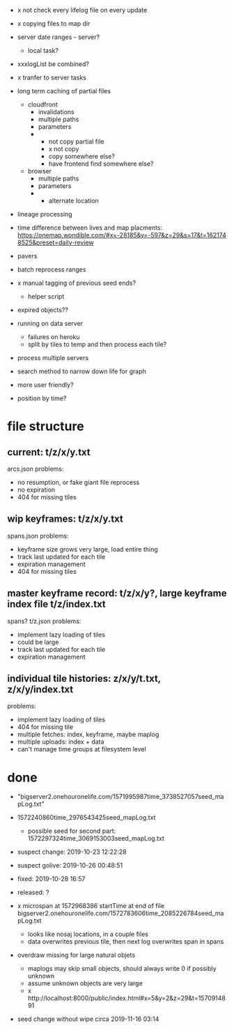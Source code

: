 - x not check every lifelog file on every update
- x copying files to map dir
- server date ranges - server?
  - local task?
- xxxlogList be combined?
- x tranfer to server tasks
- long term caching of partial files
  - cloudfront
    - invalidations
    - multiple paths
    - parameters
    - * not copy partial file
      - x not copy
      - copy somewhere else?
      - have frontend find somewhere else?
  - browser
    - multiple paths
    - parameters
    - * alternate location
- lineage processing


- time difference between lives and map placments: https://onemap.wondible.com/#x=-28185&y=-597&z=29&s=17&t=1621748525&preset=daily-review
- pavers
- batch reprocess ranges
- x manual tagging of previous seed ends?
  - helper script
- expired objects??
- running on data server
  - failures on heroku
  - split by tiles to temp and then process each tile?

- process multiple servers
- search method to narrow down life for graph
- more user friendly?
- position by time?


# file structure

## current: t/z/x/y.txt
arcs.json
problems:
  - no resumption, or fake giant file reprocess
  - no expiration
  - 404 for missing tiles

## wip keyframes: t/z/x/y.txt
spans.json
problems:
  - keyframe size grows very large, load entire thing
  - track last updated for each tile
  - expiration management
  - 404 for missing tiles

## master keyframe record: t/z/x/y?, large keyframe index file t/z/index.txt
spans?
t/z.json
problems:
  - implement lazy loading of tiles
  - could be large
  - track last updated for each tile
  - expiration management

## individual tile histories: z/x/y/t.txt, z/x/y/index.txt
problems:
  - implement lazy loading of tiles
  - 404 for missing tile
  - multiple fetches: index, keyframe, maybe maplog
  - multiple uploads: index + data
  - can't manage time groups at filesystem level



# done
- "bigserver2.onehouronelife.com/1571995987time_3738527057seed_mapLog.txt"
- 1572240860time_2976543425seed_mapLog.txt
  - possible seed for second part: 1572297324time_3069153003seed_mapLog.txt
- suspect change: 2019-10-23 12:22:28
- suspect golive: 2019-10-26 00:48:51
- fixed: 2019-10-28 16:57
- released: ?


- x microspan at 1572968386 startTime at end of file
  bigserver2.onehouronelife.com/1572783606time_2085226784seed_mapLog.txt
  - looks like nosaj locations, in a couple files
  - data overwrites previous tile, then next log overwrites span in spans


- overdraw missing for large natural objets
  - maplogs may skip small objects, should always write 0 if possibly unknown
  - assume unknown objects are very large
  - x http://localhost:8000/public/index.html#x=5&y=2&z=29&t=1570914891

- seed change without wipe circa 2019-11-16 03:14

